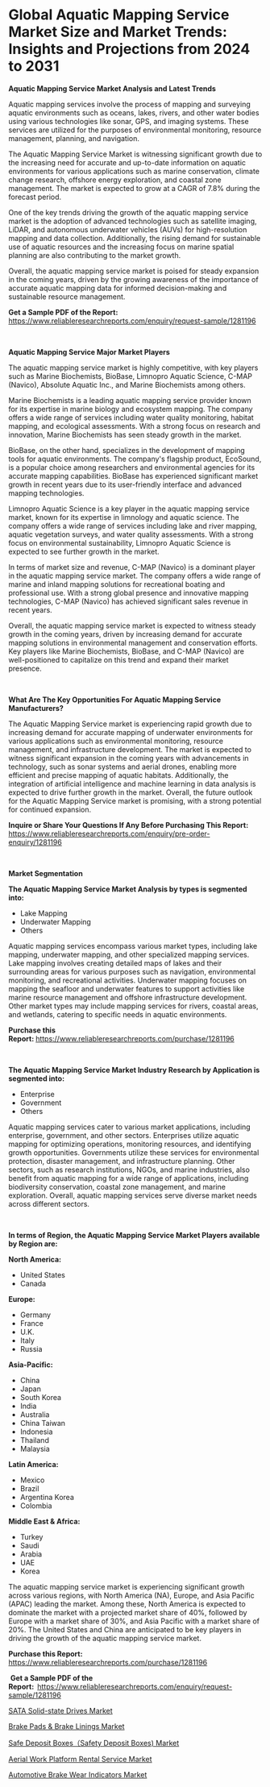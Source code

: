 <p><h1>Global Aquatic Mapping Service Market Size and Market Trends: Insights and Projections from 2024 to 2031</h1></p><p><strong>Aquatic Mapping Service Market Analysis and Latest Trends</strong></p>
<p><p>Aquatic mapping services involve the process of mapping and surveying aquatic environments such as oceans, lakes, rivers, and other water bodies using various technologies like sonar, GPS, and imaging systems. These services are utilized for the purposes of environmental monitoring, resource management, planning, and navigation.</p><p>The Aquatic Mapping Service Market is witnessing significant growth due to the increasing need for accurate and up-to-date information on aquatic environments for various applications such as marine conservation, climate change research, offshore energy exploration, and coastal zone management. The market is expected to grow at a CAGR of 7.8% during the forecast period.</p><p>One of the key trends driving the growth of the aquatic mapping service market is the adoption of advanced technologies such as satellite imaging, LiDAR, and autonomous underwater vehicles (AUVs) for high-resolution mapping and data collection. Additionally, the rising demand for sustainable use of aquatic resources and the increasing focus on marine spatial planning are also contributing to the market growth.</p><p>Overall, the aquatic mapping service market is poised for steady expansion in the coming years, driven by the growing awareness of the importance of accurate aquatic mapping data for informed decision-making and sustainable resource management.</p></p>
<p><strong>Get a Sample PDF of the Report:&nbsp;</strong> <a href="https://www.reliableresearchreports.com/enquiry/request-sample/1281196">https://www.reliableresearchreports.com/enquiry/request-sample/1281196</a></p>
<p>&nbsp;</p>
<p><strong>Aquatic Mapping Service Major Market Players</strong></p>
<p><p>The aquatic mapping service market is highly competitive, with key players such as Marine Biochemists, BioBase, Limnopro Aquatic Science, C-MAP (Navico), Absolute Aquatic Inc., and Marine Biochemists among others.</p><p>Marine Biochemists is a leading aquatic mapping service provider known for its expertise in marine biology and ecosystem mapping. The company offers a wide range of services including water quality monitoring, habitat mapping, and ecological assessments. With a strong focus on research and innovation, Marine Biochemists has seen steady growth in the market.</p><p>BioBase, on the other hand, specializes in the development of mapping tools for aquatic environments. The company's flagship product, EcoSound, is a popular choice among researchers and environmental agencies for its accurate mapping capabilities. BioBase has experienced significant market growth in recent years due to its user-friendly interface and advanced mapping technologies.</p><p>Limnopro Aquatic Science is a key player in the aquatic mapping service market, known for its expertise in limnology and aquatic science. The company offers a wide range of services including lake and river mapping, aquatic vegetation surveys, and water quality assessments. With a strong focus on environmental sustainability, Limnopro Aquatic Science is expected to see further growth in the market.</p><p>In terms of market size and revenue, C-MAP (Navico) is a dominant player in the aquatic mapping service market. The company offers a wide range of marine and inland mapping solutions for recreational boating and professional use. With a strong global presence and innovative mapping technologies, C-MAP (Navico) has achieved significant sales revenue in recent years.</p><p>Overall, the aquatic mapping service market is expected to witness steady growth in the coming years, driven by increasing demand for accurate mapping solutions in environmental management and conservation efforts. Key players like Marine Biochemists, BioBase, and C-MAP (Navico) are well-positioned to capitalize on this trend and expand their market presence.</p></p>
<p>&nbsp;</p>
<p><strong>What Are The Key Opportunities For Aquatic Mapping Service Manufacturers?</strong></p>
<p><p>The Aquatic Mapping Service market is experiencing rapid growth due to increasing demand for accurate mapping of underwater environments for various applications such as environmental monitoring, resource management, and infrastructure development. The market is expected to witness significant expansion in the coming years with advancements in technology, such as sonar systems and aerial drones, enabling more efficient and precise mapping of aquatic habitats. Additionally, the integration of artificial intelligence and machine learning in data analysis is expected to drive further growth in the market. Overall, the future outlook for the Aquatic Mapping Service market is promising, with a strong potential for continued expansion.</p></p>
<p><strong>Inquire or Share Your Questions If Any Before Purchasing This Report:</strong> <a href="https://www.reliableresearchreports.com/enquiry/pre-order-enquiry/1281196">https://www.reliableresearchreports.com/enquiry/pre-order-enquiry/1281196</a></p>
<p>&nbsp;</p>
<p><strong>Market Segmentation</strong></p>
<p><strong>The Aquatic Mapping Service Market Analysis by types is segmented into:</strong></p>
<p><ul><li>Lake Mapping</li><li>Underwater Mapping</li><li>Others</li></ul></p>
<p><p>Aquatic mapping services encompass various market types, including lake mapping, underwater mapping, and other specialized mapping services. Lake mapping involves creating detailed maps of lakes and their surrounding areas for various purposes such as navigation, environmental monitoring, and recreational activities. Underwater mapping focuses on mapping the seafloor and underwater features to support activities like marine resource management and offshore infrastructure development. Other market types may include mapping services for rivers, coastal areas, and wetlands, catering to specific needs in aquatic environments.</p></p>
<p><strong>Purchase this Report:&nbsp;</strong><a href="https://www.reliableresearchreports.com/purchase/1281196">https://www.reliableresearchreports.com/purchase/1281196</a></p>
<p>&nbsp;</p>
<p><strong>The Aquatic Mapping Service Market Industry Research by Application is segmented into:</strong></p>
<p><ul><li>Enterprise</li><li>Government</li><li>Others</li></ul></p>
<p><p>Aquatic mapping services cater to various market applications, including enterprise, government, and other sectors. Enterprises utilize aquatic mapping for optimizing operations, monitoring resources, and identifying growth opportunities. Governments utilize these services for environmental protection, disaster management, and infrastructure planning. Other sectors, such as research institutions, NGOs, and marine industries, also benefit from aquatic mapping for a wide range of applications, including biodiversity conservation, coastal zone management, and marine exploration. Overall, aquatic mapping services serve diverse market needs across different sectors.</p></p>
<p>&nbsp;</p>
<p><strong>In terms of Region, the Aquatic Mapping Service Market Players available by Region are:</strong></p>
<p>
    <p> <strong> North America: </strong>
        <ul>
            <li>United States</li>
            <li>Canada</li>
        </ul>
        </p> 
    <p> <strong> Europe: </strong>
        <ul>
            <li>Germany</li>
            <li>France</li>
            <li>U.K.</li>
            <li>Italy</li>
            <li>Russia</li>
        </ul>
        </p> 
    <p> <strong> Asia-Pacific: </strong>
        <ul>
            <li>China</li>
            <li>Japan</li>
            <li>South Korea</li>
            <li>India</li>
            <li>Australia</li>
            <li>China Taiwan</li>
            <li>Indonesia</li>
            <li>Thailand</li>
            <li>Malaysia</li>
        </ul>
        </p> 
    <p> <strong> Latin America: </strong>
        <ul>
            <li>Mexico</li>
            <li>Brazil</li>
            <li>Argentina Korea</li>
            <li>Colombia</li>
        </ul>
        </p> 
    <p> <strong> Middle East & Africa: </strong>
        <ul>
            <li>Turkey</li>
            <li>Saudi</li>
            <li>Arabia</li>
            <li>UAE</li>
            <li>Korea</li>
        </ul>
    </p>
    </p>
<p><p>The aquatic mapping service market is experiencing significant growth across various regions, with North America (NA), Europe, and Asia Pacific (APAC) leading the market. Among these, North America is expected to dominate the market with a projected market share of 40%, followed by Europe with a market share of 30%, and Asia Pacific with a market share of 20%. The United States and China are anticipated to be key players in driving the growth of the aquatic mapping service market.</p></p>
<p><strong>Purchase this Report: </strong><a href="https://www.reliableresearchreports.com/purchase/1281196">https://www.reliableresearchreports.com/purchase/1281196</a></p>
<p>&nbsp;<strong>Get a Sample PDF of the Report:&nbsp;&nbsp;</strong><a href="https://www.reliableresearchreports.com/enquiry/request-sample/1281196">https://www.reliableresearchreports.com/enquiry/request-sample/1281196</a></p>
<p><strong></strong></p>
<p><p><a href="https://github.com/changoleonlaverguenzanoexiste/Market-Research-Report-List-2/blob/main/sata-solid-state-drives-market.md">SATA Solid-state Drives Market</a></p><p><a href="https://issuu.com/reportprime-2/docs/brake-pads-brake-linings-market-size-2030.pptx">Brake Pads & Brake Linings Market</a></p><p><a href="https://github.com/pizolina/Market-Research-Report-List-3/blob/main/safe-deposit-boxessafety-deposit-boxes-market.md">Safe Deposit Boxes（Safety Deposit Boxes) Market</a></p><p><a href="https://github.com/tamvrosiya/Market-Research-Report-List-2/blob/main/aerial-work-platform-rental-service-market.md">Aerial Work Platform Rental Service Market</a></p><p><a href="https://issuu.com/reportprime-2/docs/automotive-brake-wear-indicators-market-size-2030.">Automotive Brake Wear Indicators Market</a></p></p>
